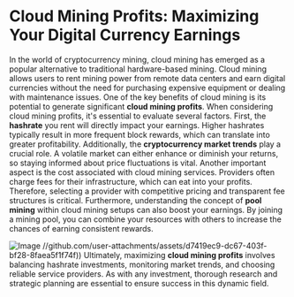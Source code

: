 # Cloud Mining Profits: Maximizing Your Digital Currency Earnings
In the world of cryptocurrency mining, cloud mining has emerged as a popular alternative to traditional hardware-based mining. Cloud mining allows users to rent mining power from remote data centers and earn digital currencies without the need for purchasing expensive equipment or dealing with maintenance issues. One of the key benefits of cloud mining is its potential to generate significant **cloud mining profits**.
When considering cloud mining profits, it's essential to evaluate several factors. First, the **hashrate** you rent will directly impact your earnings. Higher hashrates typically result in more frequent block rewards, which can translate into greater profitability. Additionally, the **cryptocurrency market trends** play a crucial role. A volatile market can either enhance or diminish your returns, so staying informed about price fluctuations is vital.
Another important aspect is the cost associated with cloud mining services. Providers often charge fees for their infrastructure, which can eat into your profits. Therefore, selecting a provider with competitive pricing and transparent fee structures is critical. Furthermore, understanding the concept of **pool mining** within cloud mining setups can also boost your earnings. By joining a mining pool, you can combine your resources with others to increase the chances of earning consistent rewards.

![Image](https://github.com/user-attachments/assets/4a25d116-2220-4385-b08e-f287af8fcbc4)
 //github.com/user-attachments/assets/d7419ec9-dc67-403f-bf28-8faea5f1f74f))
Ultimately, maximizing **cloud mining profits** involves balancing hashrate investments, monitoring market trends, and choosing reliable service providers. As with any investment, thorough research and strategic planning are essential to ensure success in this dynamic field.
